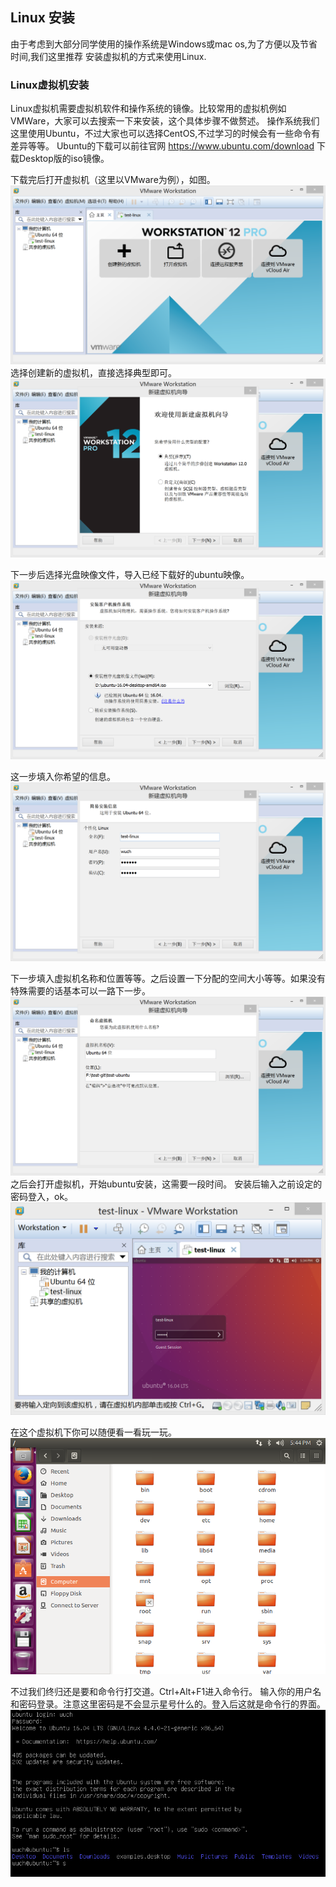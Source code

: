 ## Linux 安装
由于考虑到大部分同学使用的操作系统是Windows或mac os,为了方便以及节省时间,我们这里推荐
安装虚拟机的方式来使用Linux.

### Linux虚拟机安装
Linux虚拟机需要虚拟机软件和操作系统的镜像。比较常用的虚拟机例如VMWare，大家可以去搜索一下来安装，这个具体步骤不做赘述。
操作系统我们这里使用Ubuntu，不过大家也可以选择CentOS,不过学习的时候会有一些命令有差异等等。
Ubuntu的下载可以前往官网 https://www.ubuntu.com/download 下载Desktop版的iso镜像。

下载完后打开虚拟机（这里以VMware为例），如图。
![1](1.png)
选择创建新的虚拟机，直接选择典型即可。
![2](2.png)



下一步后选择光盘映像文件，导入已经下载好的ubuntu映像。
![3](3.png)


这一步填入你希望的信息。
![4](4.png)


下一步填入虚拟机名称和位置等等。之后设置一下分配的空间大小等等。如果没有特殊需要的话基本可以一路下一步。
![5](5.png)
之后会打开虚拟机，开始ubuntu安装，这需要一段时间。
安装后输入之前设定的密码登入，ok。
![6](6.png)

在这个虚拟机下你可以随便看一看玩一玩。
![7](7.png)

不过我们终归还是要和命令行打交道。Ctrl+Alt+F1进入命令行。
输入你的用户名和密码登录。注意这里密码是不会显示星号什么的。登入后这就是命令行的界面。
![8](8.png)